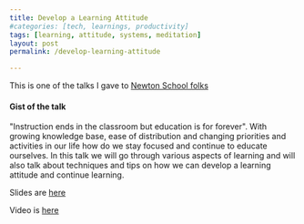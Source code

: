 ```yaml
---
title: Develop a Learning Attitude
#categories: [tech, learnings, productivity]
tags: [learning, attitude, systems, meditation]
layout: post
permalink: /develop-learning-attitude

---
```


This is one of the talks I gave to [Newton School folks](https://www.linkedin.com/posts/newtonschool_learner-webinar-livewebinar-activity-6674543368774782976-hT9U)

#### Gist of the talk

"Instruction ends in the classroom but education is for forever". With growing knowledge base, ease of distribution and changing priorities and activities in our life how do we stay focused and continue to educate ourselves. In this talk we will go through various aspects of learning and will also talk about techniques and tips on how we can develop a learning attitude and continue learning.

Slides are [here](assets/VG-Learning-062020.pdf) 

Video is [here](https://www.youtube.com/watch?v=8CHwhdei3S4)
